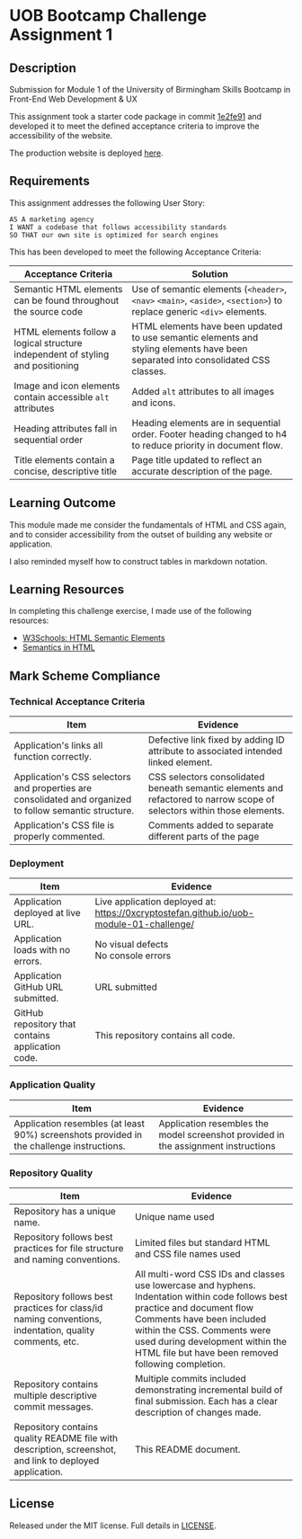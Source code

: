 # UOB Bootcamp Challenge Assignment 1

## Description

Submission for Module 1 of the University of Birmingham Skills Bootcamp in Front-End Web Development &amp; UX

This assignment took a starter code package in commit [1e2fe91](https://github.com/0xCryptoStefan/uob-module-01-challenge/commit/1e2fe9133293ea3371d588dd2e41bbb530bbb084) and developed it to meet the defined acceptance criteria to improve the accessibility of the website.

The production website is deployed [here](https://0xcryptostefan.github.io/uob-module-01-challenge/).

## Requirements

This assignment addresses the following User Story:

```
AS A marketing agency
I WANT a codebase that follows accessibility standards
SO THAT our own site is optimized for search engines
```

This has been developed to meet the following Acceptance Criteria:

| Acceptance Criteria                                                             | Solution                                                                                                                         |
| ------------------------------------------------------------------------------- | -------------------------------------------------------------------------------------------------------------------------------- |
| Semantic HTML elements can be found throughout the source code                  | Use of semantic elements (`<header>`, `<nav>` `<main>`, `<aside>`, `<section>`) to replace generic `<div>` elements.             |
| HTML elements follow a logical structure independent of styling and positioning | HTML elements have been updated to use semantic elements and styling elements have been separated into consolidated CSS classes. |
| Image and icon elements contain accessible `alt` attributes                     | Added `alt` attributes to all images and icons.                                                                                  |
| Heading attributes fall in sequential order                                     | Heading elements are in sequential order. Footer heading changed to h4 to reduce priority in document flow.                      |
| Title elements contain a concise, descriptive title                             | Page title updated to reflect an accurate description of the page.                                                               |

## Learning Outcome

This module made me consider the fundamentals of HTML and CSS again, and to consider accessibility from the outset of building any website or application.

I also reminded myself how to construct tables in markdown notation.

## Learning Resources

In completing this challenge exercise, I made use of the following resources:

- [W3Schools: HTML Semantic Elements](https://www.w3schools.com/html/html5_semantic_elements.asp)
- [Semantics in HTML](https://developer.mozilla.org/en-US/docs/Glossary/Semantics#semantics_in_html)

## Mark Scheme Compliance

### Technical Acceptance Criteria

| Item                                                                                                    | Evidence                                                                                                                |
| ------------------------------------------------------------------------------------------------------- | ----------------------------------------------------------------------------------------------------------------------- |
| Application's links all function correctly.                                                             | Defective link fixed by adding ID attribute to associated intended linked element.                                      |
| Application's CSS selectors and properties are consolidated and organized to follow semantic structure. | CSS selectors consolidated beneath semantic elements and refactored to narrow scope of selectors within those elements. |
| Application's CSS file is properly commented.                                                           | Comments added to separate different parts of the page                                                                  |

### Deployment

| Item                                              | Evidence                                                                                |
| ------------------------------------------------- | --------------------------------------------------------------------------------------- |
| Application deployed at live URL.                 | Live application deployed at: https://0xcryptostefan.github.io/uob-module-01-challenge/ |
| Application loads with no errors.                 | No visual defects <br /> No console errors                                              |
| Application GitHub URL submitted.                 | URL submitted                                                                           |
| GitHub repository that contains application code. | This repository contains all code.                                                      |

### Application Quality

| Item                                                                                     | Evidence                                                                           |
| ---------------------------------------------------------------------------------------- | ---------------------------------------------------------------------------------- |
| Application resembles (at least 90%) screenshots provided in the challenge instructions. | Application resembles the model screenshot provided in the assignment instructions |

### Repository Quality

| Item                                                                                                    | Evidence                                                                                                                                                                                                                                                                                       |
| ------------------------------------------------------------------------------------------------------- | ---------------------------------------------------------------------------------------------------------------------------------------------------------------------------------------------------------------------------------------------------------------------------------------------- |
| Repository has a unique name.                                                                           | Unique name used                                                                                                                                                                                                                                                                               |
| Repository follows best practices for file structure and naming conventions.                            | Limited files but standard HTML and CSS file names used                                                                                                                                                                                                                                        |
| Repository follows best practices for class/id naming conventions, indentation, quality comments, etc.  | All multi-word CSS IDs and classes use lowercase and hyphens. <br /> Indentation within code follows best practice and document flow <br /> Comments have been included within the CSS. Comments were used during development within the HTML file but have been removed following completion. |
| Repository contains multiple descriptive commit messages.                                               | Multiple commits included demonstrating incremental build of final submission. Each has a clear description of changes made.                                                                                                                                                                   |
| Repository contains quality README file with description, screenshot, and link to deployed application. | This README document.                                                                                                                                                                                                                                                                          |

## License

Released under the MIT license. Full details in [LICENSE](./LICENSE).
